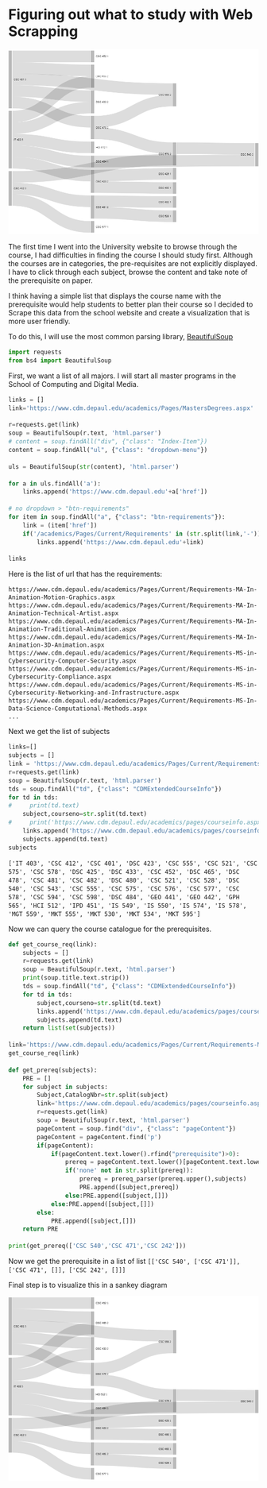 # Figuring out what to study with Web Scrapping

![Sankey Diagram Example](sankey-example.png)

The first time I went into the University website to browse through the course, I had difficulties in finding the course I should study first. Although the courses are in categories, the pre-requisites are not explicitly displayed. I have to click through each subject, browse the content and take note of the prerequisite on paper. 

I think having a simple list that displays the course name with the prerequisite would help students to better plan their course so I decided to Scrape this data from the school website and create a visualization that is more user friendly.


To do this, I will use the most common parsing library, <a href='https://www.crummy.com/software/BeautifulSoup/bs4/doc/'>BeautifulSoup</a> 

``` Python
import requests
from bs4 import BeautifulSoup
```

First, we want a list of all majors. I will start all master programs in the School of Computing and Digital Media.
``` Python
links = []
link='https://www.cdm.depaul.edu/academics/Pages/MastersDegrees.aspx'

r=requests.get(link)
soup = BeautifulSoup(r.text, 'html.parser')
# content = soup.findAll("div", {"class": "Index-Item"})
content = soup.findAll("ul", {"class": "dropdown-menu"})

uls = BeautifulSoup(str(content), 'html.parser')

for a in uls.findAll('a'):
    links.append('https://www.cdm.depaul.edu'+a['href'])

# no dropdown > "btn-requirements"
for item in soup.findAll("a", {"class": "btn-requirements"}):
    link = (item['href'])
    if('/academics/Pages/Current/Requirements' in (str.split(link,'-'))):
        links.append('https://www.cdm.depaul.edu'+link)

links

```

Here is the list of url that has the requirements:
```
https://www.cdm.depaul.edu/academics/Pages/Current/Requirements-MA-In-Animation-Motion-Graphics.aspx
https://www.cdm.depaul.edu/academics/Pages/Current/Requirements-MA-In-Animation-Technical-Artist.aspx
https://www.cdm.depaul.edu/academics/Pages/Current/Requirements-MA-In-Animation-Traditional-Animation.aspx
https://www.cdm.depaul.edu/academics/Pages/Current/Requirements-MA-In-Animation-3D-Animation.aspx
https://www.cdm.depaul.edu/academics/Pages/Current/Requirements-MS-in-Cybersecurity-Computer-Security.aspx
https://www.cdm.depaul.edu/academics/Pages/Current/Requirements-MS-in-Cybersecurity-Compliance.aspx
https://www.cdm.depaul.edu/academics/Pages/Current/Requirements-MS-in-Cybersecurity-Networking-and-Infrastructure.aspx
https://www.cdm.depaul.edu/academics/Pages/Current/Requirements-MS-In-Data-Science-Computational-Methods.aspx
...
```

Next we get the list of subjects
``` Python
links=[]
subjects = []
link = 'https://www.cdm.depaul.edu/academics/Pages/Current/Requirements-MS-In-Data-Science-Computational-Methods.aspx'
r=requests.get(link)
soup = BeautifulSoup(r.text, 'html.parser')
tds = soup.findAll("td", {"class": "CDMExtendedCourseInfo"})
for td in tds:
#     print(td.text)
    subject,courseno=str.split(td.text)
#     print('https://www.cdm.depaul.edu/academics/pages/courseinfo.aspx?Subject='+subject+'&CatalogNbr='+courseno)
    links.append('https://www.cdm.depaul.edu/academics/pages/courseinfo.aspx?Subject='+subject+'&CatalogNbr='+courseno)
    subjects.append(td.text)
subjects
```
```['IT 403', 'CSC 412', 'CSC 401', 'DSC 423', 'CSC 555', 'CSC 521', 'CSC 575', 'CSC 578', 'DSC 425', 'DSC 433', 'CSC 452', 'DSC 465', 'DSC 478', 'CSC 481', 'CSC 482', 'DSC 480', 'CSC 521', 'CSC 528', 'DSC 540', 'CSC 543', 'CSC 555', 'CSC 575', 'CSC 576', 'CSC 577', 'CSC 578', 'CSC 594', 'CSC 598', 'DSC 484', 'GEO 441', 'GEO 442', 'GPH 565', 'HCI 512', 'IPD 451', 'IS 549', 'IS 550', 'IS 574', 'IS 578', 'MGT 559', 'MKT 555', 'MKT 530', 'MKT 534', 'MKT 595']```


Now we can query the course catalogue for the prerequisites.
``` Python
def get_course_req(link):
    subjects = []
    r=requests.get(link)
    soup = BeautifulSoup(r.text, 'html.parser')
    print(soup.title.text.strip())
    tds = soup.findAll("td", {"class": "CDMExtendedCourseInfo"})
    for td in tds:
        subject,courseno=str.split(td.text)
        links.append('https://www.cdm.depaul.edu/academics/pages/courseinfo.aspx?Subject='+subject+'&CatalogNbr='+courseno)
        subjects.append(td.text)
    return list(set(subjects))

link='https://www.cdm.depaul.edu/academics/Pages/Current/Requirements-MS-In-Computational-Finance.aspx'
get_course_req(link)

def get_prereq(subjects):
    PRE = []
    for subject in subjects:
        Subject,CatalogNbr=str.split(subject)
        link='https://www.cdm.depaul.edu/academics/pages/courseinfo.aspx?Subject='+Subject+'&CatalogNbr='+CatalogNbr
        r=requests.get(link)
        soup = BeautifulSoup(r.text, 'html.parser')
        pageContent = soup.find("div", {"class": "pageContent"})
        pageContent = pageContent.find('p')
        if(pageContent):
            if(pageContent.text.lower().rfind("prerequisite")>0):
                prereq = pageContent.text.lower()[pageContent.text.lower().rfind("prerequisite"):]
                if('none' not in str.split(prereq)):
                    prereq = prereq_parser(prereq.upper(),subjects)
                    PRE.append([subject,prereq])
                else:PRE.append([subject,[]])
            else:PRE.append([subject,[]])
        else:
            PRE.append([subject,[]])
    return PRE
                
print(get_prereq(['CSC 540','CSC 471','CSC 242']))
```
Now we get the prerequisite in a list of list
```[['CSC 540', ['CSC 471']], ['CSC 471', []], ['CSC 242', []]]```

Final step is to visualize this in a sankey diagram

<div>
<svg viewBox="0,0,975,720" width="975" height="720" style="background: rgb(255, 255, 255); width: 100%; height: auto;"><g><rect x="1" y="475" height="135.00000000000023" width="13" fill="rgb(185, 185, 185)"><title>CSC 412
3</title></rect><rect x="641" y="363.05303406198345" height="90" width="13" fill="rgb(185, 185, 185)"><title>CSC 578
2</title></rect><rect x="321" y="259.9999999999999" height="89.99999999999994" width="13" fill="rgb(185, 185, 185)"><title>DSC 478
2</title></rect><rect x="1" y="5" height="224.99999999999997" width="13" fill="rgb(185, 185, 185)"><title>CSC 401
5</title></rect><rect x="321" y="59.99999999999996" height="89.99999999999996" width="13" fill="rgb(185, 185, 185)"><title>DSC 465
2</title></rect><rect x="1" y="239.99999999999997" height="225.00000000000003" width="13" fill="rgb(185, 185, 185)"><title>IT 403
5</title></rect><rect x="321" y="5" height="44.99999999999996" width="13" fill="rgb(185, 185, 185)"><title>CSC 452
1</title></rect><rect x="321" y="469.99999999999983" height="89.99999999999994" width="13" fill="rgb(185, 185, 185)"><title>DSC 423
2</title></rect><rect x="321" y="359.99999999999983" height="45" width="13" fill="rgb(185, 185, 185)"><title>HCI 512
1</title></rect><rect x="641" y="463.05303406198345" height="45" width="13" fill="rgb(185, 185, 185)"><title>DSC 425
1</title></rect><rect x="961" y="365.91211222228054" height="90" width="13" fill="rgb(185, 185, 185)"><title>DSC 540
2</title></rect><rect x="321" y="414.99999999999983" height="45" width="13" fill="rgb(185, 185, 185)"><title>DSC 484
1</title></rect><rect x="321" y="569.9999999999998" height="90.00000000000023" width="13" fill="rgb(185, 185, 185)"><title>CSC 481
2</title></rect><rect x="641" y="573.0530340619832" height="45" width="13" fill="rgb(185, 185, 185)"><title>CSC 482
1</title></rect><rect x="641" y="132.71804509048044" height="89.99999999999994" width="13" fill="rgb(185, 185, 185)"><title>CSC 555
2</title></rect><rect x="321" y="670" height="45" width="13" fill="rgb(185, 185, 185)"><title>CSC 577
1</title></rect><rect x="321" y="159.99999999999991" height="89.99999999999997" width="13" fill="rgb(185, 185, 185)"><title>DSC 433
2</title></rect><rect x="641" y="628.0530340619832" height="45" width="13" fill="rgb(185, 185, 185)"><title>CSC 528
1</title></rect><rect x="641" y="518.0530340619833" height="44.999999999999886" width="13" fill="rgb(185, 185, 185)"><title>DSC 480
1</title></rect></g><g fill="none"><g stroke="rgb(221, 221, 221)" style="mix-blend-mode: multiply;"><path d="M15,497.5C327.5,497.5,327.5,430.55303406198345,640,430.55303406198345" stroke-width="45"></path><title>CSC 412 → CSC 578
1</title></g><g stroke="rgb(221, 221, 221)" style="mix-blend-mode: multiply;"><path d="M335,327.4999999999999C487.5,327.4999999999999,487.5,385.55303406198345,640,385.55303406198345" stroke-width="45"></path><title>DSC 478 → CSC 578
1</title></g><g stroke="rgb(221, 221, 221)" style="mix-blend-mode: multiply;"><path d="M15,72.5C167.5,72.5,167.5,82.49999999999996,320,82.49999999999996" stroke-width="45"></path><title>CSC 401 → DSC 465
1</title></g><g stroke="rgb(221, 221, 221)" style="mix-blend-mode: multiply;"><path d="M15,262.5C167.5,262.5,167.5,127.49999999999996,320,127.49999999999996" stroke-width="45"></path><title>IT 403 → DSC 465
1</title></g><g stroke="rgb(221, 221, 221)" style="mix-blend-mode: multiply;"><path d="M15,207.5C167.5,207.5,167.5,282.4999999999999,320,282.4999999999999" stroke-width="45"></path><title>CSC 401 → DSC 478
1</title></g><g stroke="rgb(221, 221, 221)" style="mix-blend-mode: multiply;"><path d="M15,27.5C167.5,27.5,167.5,27.5,320,27.5" stroke-width="45"></path><title>CSC 401 → CSC 452
1</title></g><g stroke="rgb(221, 221, 221)" style="mix-blend-mode: multiply;"><path d="M15,442.5C167.5,442.5,167.5,492.49999999999983,320,492.49999999999983" stroke-width="45"></path><title>IT 403 → DSC 423
1</title></g><g stroke="rgb(221, 221, 221)" style="mix-blend-mode: multiply;"><path d="M15,352.5C167.5,352.5,167.5,382.49999999999983,320,382.49999999999983" stroke-width="45"></path><title>IT 403 → HCI 512
1</title></g><g stroke="rgb(221, 221, 221)" style="mix-blend-mode: multiply;"><path d="M335,492.49999999999983C487.5,492.49999999999983,487.5,485.55303406198345,640,485.55303406198345" stroke-width="45"></path><title>DSC 423 → DSC 425
1</title></g><g stroke="rgb(221, 221, 221)" style="mix-blend-mode: multiply;"><path d="M655,385.55303406198345C807.5,385.55303406198345,807.5,388.41211222228054,960,388.41211222228054" stroke-width="45"></path><title>CSC 578 → DSC 540
1</title></g><g stroke="rgb(221, 221, 221)" style="mix-blend-mode: multiply;"><path d="M335,437.49999999999983C647.5,437.49999999999983,647.5,433.41211222228054,960,433.41211222228054" stroke-width="45"></path><title>DSC 484 → DSC 540
1</title></g><g stroke="rgb(221, 221, 221)" style="mix-blend-mode: multiply;"><path d="M335,592.4999999999998C487.5,592.4999999999998,487.5,595.5530340619832,640,595.5530340619832" stroke-width="45"></path><title>CSC 481 → CSC 482
1</title></g><g stroke="rgb(221, 221, 221)" style="mix-blend-mode: multiply;"><path d="M335,282.4999999999999C487.5,282.4999999999999,487.5,200.21804509048044,640,200.21804509048044" stroke-width="45"></path><title>DSC 478 → CSC 555
1</title></g><g stroke="rgb(221, 221, 221)" style="mix-blend-mode: multiply;"><path d="M15,117.5C327.5,117.5,327.5,155.21804509048044,640,155.21804509048044" stroke-width="45"></path><title>CSC 401 → CSC 555
1</title></g><g stroke="rgb(221, 221, 221)" style="mix-blend-mode: multiply;"><path d="M15,587.5C167.5,587.5,167.5,692.5,320,692.5" stroke-width="45"></path><title>CSC 412 → CSC 577
1</title></g><g stroke="rgb(221, 221, 221)" style="mix-blend-mode: multiply;"><path d="M15,162.5C167.5,162.5,167.5,182.49999999999991,320,182.49999999999991" stroke-width="45"></path><title>CSC 401 → DSC 433
1</title></g><g stroke="rgb(221, 221, 221)" style="mix-blend-mode: multiply;"><path d="M15,307.5C167.5,307.5,167.5,227.49999999999991,320,227.49999999999991" stroke-width="45"></path><title>IT 403 → DSC 433
1</title></g><g stroke="rgb(221, 221, 221)" style="mix-blend-mode: multiply;"><path d="M15,397.5C167.5,397.5,167.5,437.49999999999983,320,437.49999999999983" stroke-width="45"></path><title>IT 403 → DSC 484
1</title></g><g stroke="rgb(221, 221, 221)" style="mix-blend-mode: multiply;"><path d="M335,637.4999999999998C487.5,637.4999999999998,487.5,650.5530340619832,640,650.5530340619832" stroke-width="45"></path><title>CSC 481 → CSC 528
1</title></g><g stroke="rgb(221, 221, 221)" style="mix-blend-mode: multiply;"><path d="M15,542.5C167.5,542.5,167.5,592.4999999999998,320,592.4999999999998" stroke-width="45"></path><title>CSC 412 → CSC 481
1</title></g><g stroke="rgb(221, 221, 221)" style="mix-blend-mode: multiply;"><path d="M335,537.4999999999998C487.5,537.4999999999998,487.5,540.5530340619833,640,540.5530340619833" stroke-width="45"></path><title>DSC 423 → DSC 480
1</title></g></g><g style="font: 10px sans-serif;"><text x="21" y="542.5000000000001" dy="0.35em" text-anchor="start">CSC 412<tspan fill-opacity="0.7"> 3</tspan></text><text x="634" y="408.05303406198345" dy="0.35em" text-anchor="end">CSC 578<tspan fill-opacity="0.7"> 2</tspan></text><text x="341" y="304.9999999999999" dy="0.35em" text-anchor="start">DSC 478<tspan fill-opacity="0.7"> 2</tspan></text><text x="21" y="117.49999999999999" dy="0.35em" text-anchor="start">CSC 401<tspan fill-opacity="0.7"> 5</tspan></text><text x="341" y="104.99999999999994" dy="0.35em" text-anchor="start">DSC 465<tspan fill-opacity="0.7"> 2</tspan></text><text x="21" y="352.5" dy="0.35em" text-anchor="start">IT 403<tspan fill-opacity="0.7"> 5</tspan></text><text x="341" y="27.49999999999998" dy="0.35em" text-anchor="start">CSC 452<tspan fill-opacity="0.7"> 1</tspan></text><text x="341" y="514.9999999999998" dy="0.35em" text-anchor="start">DSC 423<tspan fill-opacity="0.7"> 2</tspan></text><text x="341" y="382.49999999999983" dy="0.35em" text-anchor="start">HCI 512<tspan fill-opacity="0.7"> 1</tspan></text><text x="634" y="485.55303406198345" dy="0.35em" text-anchor="end">DSC 425<tspan fill-opacity="0.7"> 1</tspan></text><text x="954" y="410.91211222228054" dy="0.35em" text-anchor="end">DSC 540<tspan fill-opacity="0.7"> 2</tspan></text><text x="341" y="437.49999999999983" dy="0.35em" text-anchor="start">DSC 484<tspan fill-opacity="0.7"> 1</tspan></text><text x="341" y="614.9999999999999" dy="0.35em" text-anchor="start">CSC 481<tspan fill-opacity="0.7"> 2</tspan></text><text x="634" y="595.5530340619832" dy="0.35em" text-anchor="end">CSC 482<tspan fill-opacity="0.7"> 1</tspan></text><text x="634" y="177.71804509048042" dy="0.35em" text-anchor="end">CSC 555<tspan fill-opacity="0.7"> 2</tspan></text><text x="341" y="692.5" dy="0.35em" text-anchor="start">CSC 577<tspan fill-opacity="0.7"> 1</tspan></text><text x="341" y="204.9999999999999" dy="0.35em" text-anchor="start">DSC 433<tspan fill-opacity="0.7"> 2</tspan></text><text x="634" y="650.5530340619832" dy="0.35em" text-anchor="end">CSC 528<tspan fill-opacity="0.7"> 1</tspan></text><text x="634" y="540.5530340619832" dy="0.35em" text-anchor="end">DSC 480<tspan fill-opacity="0.7"> 1</tspan></text></g></svg>
</div>
